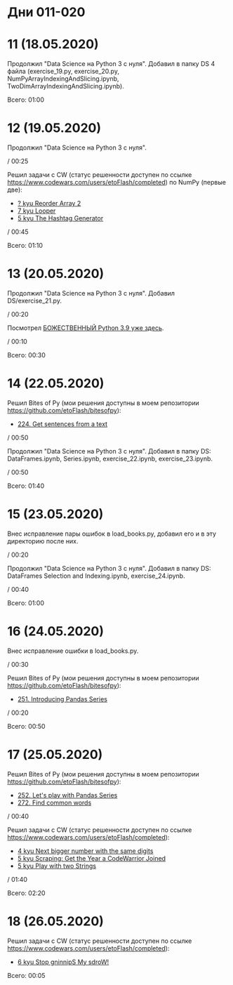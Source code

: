 # Дни 011-020

# 11 (18.05.2020)

Продолжил "Data Science на Python 3 с нуля". Добавил в папку DS 4 файла (exercise_19.py, exercise_20.py, NumPyArrayIndexingAndSlicing.ipynb, TwoDimArrayIndexingAndSlicing.ipynb).

Всего: 01:00

# 12 (19.05.2020)

Продолжил "Data Science на Python 3 с нуля".

/ 00:25

Решил задачи с CW (статус решенности доступен по ссылке https://www.codewars.com/users/etoFlash/completed) по NumPy (первые две):

* [? kyu Reorder Array 2](https://www.codewars.com/kata/5a48fab7bdb9b5b3690009b6)
* [7 kyu Looper](https://www.codewars.com/kata/5a35f08b9e5f4923790010dc)
* [5 kyu The Hashtag Generator](https://www.codewars.com/kata/52449b062fb80683ec000024)

/ 00:45

Всего: 01:10

# 13 (20.05.2020)

Продолжил "Data Science на Python 3 с нуля". Добавил DS/exercise_21.py.

/ 00:20

Посмотрел [БОЖЕСТВЕННЫЙ Python 3.9 уже здесь](https://youtu.be/HrGg6KTJwhA).

/ 00:10

Всего: 00:30

# 14 (22.05.2020)

Решил Bites of Py (мои решения доступны в моем репозитории https://github.com/etoFlash/bitesofpy):

* [224. Get sentences from a text](https://codechalleng.es/bites/224/)

/ 00:50

Продолжил "Data Science на Python 3 с нуля". Добавил в папку DS: DataFrames.ipynb, Series.ipynb, exercise_22.ipynb, exercise_23.ipynb.

/ 00:50

Всего: 01:40

# 15 (23.05.2020)

Внес исправление пары ошибок в load_books.py, добавил его и в эту директорию после них.

/ 00:20

Продолжил "Data Science на Python 3 с нуля". Добавил в папку DS: DataFrames Selection and Indexing.ipynb, exercise_24.ipynb.

/ 00:40

Всего: 01:00

# 16 (24.05.2020)

Внес исправление ошибки в load_books.py.

/ 00:30

Решил Bites of Py (мои решения доступны в моем репозитории https://github.com/etoFlash/bitesofpy):

* [251. Introducing Pandas Series](https://codechalleng.es/bites/251/)

/ 00:20

Всего: 00:50

# 17 (25.05.2020)

Решил Bites of Py (мои решения доступны в моем репозитории https://github.com/etoFlash/bitesofpy):

* [252. Let's play with Pandas Series](https://codechalleng.es/bites/252/)
* [272. Find common words](https://codechalleng.es/bites/272/)

/ 00:40

Решил задачи с CW (статус решенности доступен по ссылке https://www.codewars.com/users/etoFlash/completed):

* [4 kyu Next bigger number with the same digits](https://www.codewars.com/kata/55983863da40caa2c900004e)
* [5 kyu Scraping: Get the Year a CodeWarrior Joined](https://www.codewars.com/kata/58ab2ed1acbab2eacc00010e)
* [5 kyu Play with two Strings](https://www.codewars.com/kata/56c30ad8585d9ab99b000c54)

/ 01:40

Всего: 02:20

# 18 (26.05.2020)

Решил задачи с CW (статус решенности доступен по ссылке https://www.codewars.com/users/etoFlash/completed):

* [6 kyu Stop gninnipS My sdroW!](https://www.codewars.com/kata/5264d2b162488dc400000001)

Всего: 00:05
